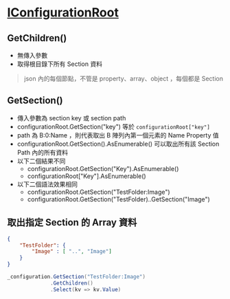 # [IConfigurationRoot](https://docs.microsoft.com/zh-tw/dotnet/api/microsoft.extensions.configuration.iconfigurationroot)

## GetChildren()

- 無傳入參數
- 取得根目錄下所有 Section 資料

> json 內的每個節點，不管是 property、array、object ，每個都是 Section 

## GetSection()

- 傳入參數為 section key 或 section path
- configurationRoot.GetSection("key") 等於 `configurationRoot["key"]`
- path 為 B:0:Name ，則代表取出 B 陣列內第一個元素的 Name Property 值
- configurationRoot.GetSection().AsEnumerable() 可以取出所有該 Section Path 內的所有資料
- 以下二個結果不同
  - configurationRoot.GetSection("Key").AsEnumerable()
  - configurationRoot["Key"].AsEnumerable() 
- 以下二個語法效果相同
  - configurationRoot.GetSection("TestFolder:Image")
  - configurationRoot.GetSection("TestFolder)..GetSection("Image") 

## 取出指定 Section 的 Array 資料

```json
{
    "TestFolder": {
        "Image" : [ "..", "Image"]
    }
}
```

```csharp
_configuration.GetSection("TestFolder:Image")
              .GetChildren()
              .Select(kv => kv.Value)
```